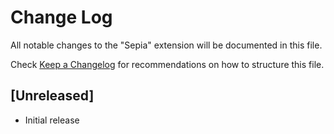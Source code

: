 # Change Log
All notable changes to the "Sepia" extension will be documented in this file.

Check [Keep a Changelog](http://keepachangelog.com/) for recommendations on how to structure this file.

## [Unreleased]
- Initial release
